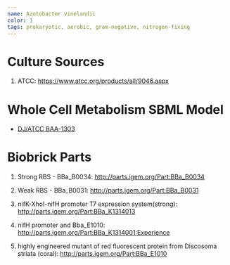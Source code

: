 ```yaml
---
name: Azotobacter vinelandii
color: 1
tags: prokaryotic, aerobic, gram-negative, nitrogen-fixing
---
```

# Culture Sources
1. ATCC: https://www.atcc.org/products/all/9046.aspx

# Whole Cell Metabolism SBML Model
* [DJ/ATCC BAA-1303](http://www.ebi.ac.uk/biomodels-main/BMID000000141677)

# Biobrick Parts
1. Strong RBS - BBa_B0034: http://parts.igem.org/Part:BBa_B0034

2. Weak RBS - BBa_B0031: http://parts.igem.org/Part:BBa_B0031

3. nifK-XhoI-nifH promoter T7 expression system(strong): http://parts.igem.org/Part:BBa_K1314013

4. nifH promoter and Bba_E1010: http://parts.igem.org/Part:BBa_K1314001:Experience

5. highly engineered mutant of red fluorescent protein from Discosoma striata (coral): http://parts.igem.org/Part:BBa_E1010

